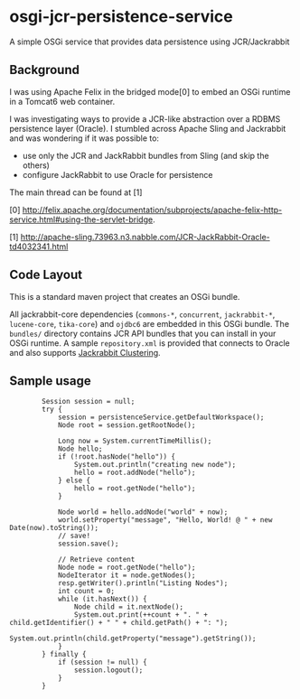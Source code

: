 osgi-jcr-persistence-service
============================

A simple OSGi service that provides data persistence using JCR/Jackrabbit

## Background

I was using Apache Felix in the bridged mode[0] to embed an OSGi runtime in a Tomcat6 web container.

I was investigating ways to provide a JCR-like abstraction over a RDBMS persistence layer (Oracle). I stumbled across Apache Sling and Jackrabbit and was wondering if it was possible to:

 *   use only the JCR and JackRabbit bundles from Sling (and skip the others)
 *   configure JackRabbit to use Oracle for persistence

The main thread can be found at [1]

[0] http://felix.apache.org/documentation/subprojects/apache-felix-http-service.html#using-the-servlet-bridge.

[1] http://apache-sling.73963.n3.nabble.com/JCR-JackRabbit-Oracle-td4032341.html

## Code Layout

This is a standard maven project that creates an OSGi bundle. 

All jackrabbit-core dependencies (`commons-*`, `concurrent`, `jackrabbit-*`, `lucene-core`, `tika-core`) and `ojdbc6` are embedded in this OSGi bundle. The `bundles/` directory contains JCR API bundles that you can install in your OSGi runtime. 
A sample `repository.xml` is provided that connects to Oracle and also supports [Jackrabbit Clustering](http://wiki.apache.org/jackrabbit/Clustering). 

## Sample usage

```
        Session session = null;
        try {
            session = persistenceService.getDefaultWorkspace();
            Node root = session.getRootNode();

            Long now = System.currentTimeMillis();
            Node hello;
            if (!root.hasNode("hello")) {
                System.out.println("creating new node");
                hello = root.addNode("hello");
            } else {
                hello = root.getNode("hello");
            }
            
            Node world = hello.addNode("world" + now);
            world.setProperty("message", "Hello, World! @ " + new Date(now).toString());
            // save! 
            session.save();

            // Retrieve content 
            Node node = root.getNode("hello");
            NodeIterator it = node.getNodes();
            resp.getWriter().println("Listing Nodes");
            int count = 0;
            while (it.hasNext()) {
                Node child = it.nextNode();
                System.out.print(++count + ". " + child.getIdentifier() + " " + child.getPath() + ": ");
                System.out.println(child.getProperty("message").getString());
            }
        } finally {
            if (session != null) {
                session.logout();
            }
        }
```
